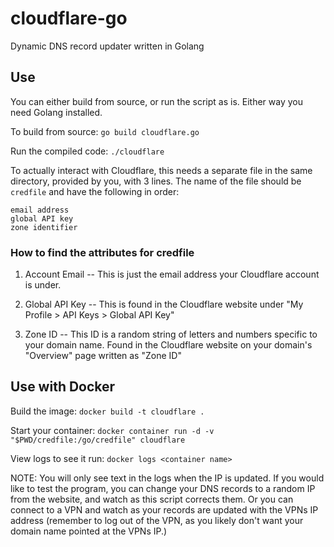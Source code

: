 # cloudflare-go
Dynamic DNS record updater written in Golang

## Use

You can either build from source, or run the script as is. Either way you need Golang installed. 

To build from source: `go build cloudflare.go`

Run the compiled code: `./cloudflare`

To actually interact with Cloudflare, this needs a separate file in the same directory, provided by you, with 3 lines. The name of the file should be `credfile` and have the following in order:

```
email address
global API key
zone identifier
```

### How to find the attributes for credfile

  1. Account Email -- This is just the email address your Cloudflare account is under.

  2. Global API Key -- This is found in the Cloudflare website under "My Profile > API Keys > Global API Key"

  3. Zone ID -- This ID is a random string of letters and numbers specific to your domain name. Found in the Cloudflare website on your domain's "Overview" page written as "Zone ID" 


## Use with Docker

Build the image: `docker build -t cloudflare .`

Start your container: `docker container run -d -v "$PWD/credfile:/go/credfile" cloudflare`

View logs to see it run: `docker logs <container name>`

NOTE: You will only see text in the logs when the IP is updated. If you would like to test the program, you can change your DNS records to a random IP from the website, and watch as this script corrects them. Or you can connect to a VPN and watch as your records are updated with the VPNs IP address (remember to log out of the VPN, as you likely don't want your domain name pointed at the VPNs IP.)
